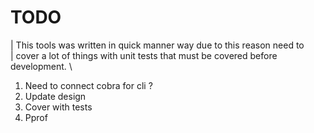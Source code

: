 # TODO

| This tools was written in quick manner way due to this reason need to \
| cover a lot of things with unit tests that must be covered before development. \

1. Need to connect cobra for cli ?
2. Update design
3. Cover with tests
4. Pprof
